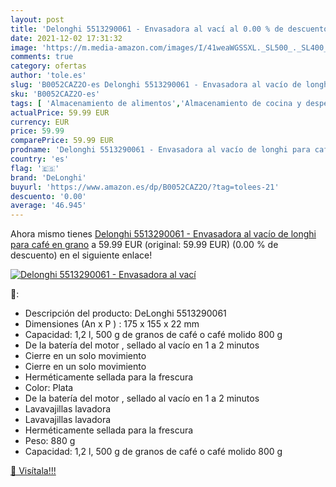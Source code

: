 ```yaml
---
layout: post
title: 'Delonghi 5513290061 - Envasadora al vací al 0.00 % de descuento'
date: 2021-12-02 17:31:32
image: 'https://m.media-amazon.com/images/I/41weaWGSSXL._SL500_._SL400_.jpg'
comments: true
category: ofertas
author: 'tole.es'
slug: 'B0052CAZ2O-es Delonghi 5513290061 - Envasadora al vacío de longhi para...'
sku: 'B0052CAZ2O-es'
tags: [ 'Almacenamiento de alimentos','Almacenamiento de cocina y despensa','Botes para alimentos','Hogar y cocina','café','delonghi', ]
actualPrice: 59.99 EUR
currency: EUR
price: 59.99
comparePrice: 59.99 EUR
prodname: 'Delonghi 5513290061 - Envasadora al vacío de longhi para café en grano'
country: 'es'
flag: '🇪🇸'
brand: 'DeLonghi'
buyurl: 'https://www.amazon.es/dp/B0052CAZ2O/?tag=tolees-21'
descuento: '0.00'
average: '46.945'
---
```


Ahora mismo tienes [Delonghi 5513290061 - Envasadora al vacío de longhi para café en grano](https://www.amazon.es/dp/B0052CAZ2O/?tag=tolees-21) a 59.99 EUR (original: 59.99 EUR) (0.00 %  de descuento) en el siguiente enlace!

[![Delonghi 5513290061 - Envasadora al vací](https://m.media-amazon.com/images/I/41weaWGSSXL._SL500_._SL400_.jpg)](https://www.amazon.es/dp/B0052CAZ2O/?tag=tolees-21)

🔎:

- Descripción del producto: DeLonghi 5513290061
- Dimensiones (An x P ) : 175 x 155 x 22 mm
- Capacidad: 1,2 l, 500 g de granos de café o café molido 800 g
- De la batería del motor , sellado al vacío en 1 a 2 minutos
- Cierre en un solo movimiento
- Cierre en un solo movimiento
- Herméticamente sellada para la frescura
- Color: Plata
- De la batería del motor , sellado al vacío en 1 a 2 minutos
- Lavavajillas lavadora
- Lavavajillas lavadora
- Herméticamente sellada para la frescura
- Peso: 880 g
- Capacidad: 1,2 l, 500 g de granos de café o café molido 800 g

[🛒 Visítala!!!](https://www.amazon.es/dp/B0052CAZ2O/?tag=tolees-21)
